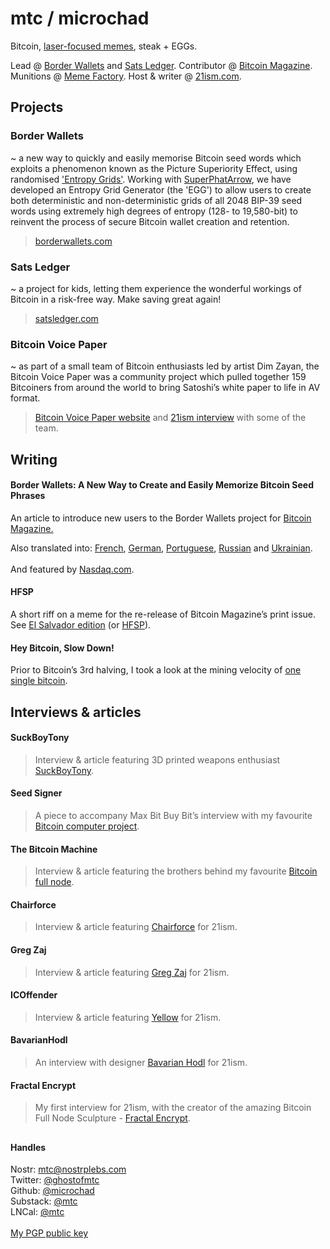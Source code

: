 <!DOCTYPE html>
<html>

<head>
  <meta charset="utf-8">
  <meta name="viewport" content="width=device-width, initial-scale=1.0">
  <title>mtc / microchad</title>
  <link rel="stylesheet" href="https://stackedit.io/style.css" />
</head>

<body class="stackedit">
  <div class="stackedit__html"><h1 id="mtc--microchad">mtc / microchad</h1>
<p>Bitcoin, <a href="https://www.nasdaq.com/articles/a-look-at-the-origins-of-bitcoin-laser-eyes-as-el-salvadors-president-dons-them-2021-06-07">laser-focused memes</a>, steak + EGGs.</p>
<p>Lead @ <a href="https://borderwallets.com">Border Wallets</a> and <a href="https://satsledger.com">Sats Ledger</a>. Contributor @ <a href="https://bitcoinmagazine.com/authors/wartime-microchad">Bitcoin Magazine</a>. Munitions @ <a href="http://twitter.com/memefactorytm/">Meme Factory</a>. Host &amp; writer @ <a href="http://21ism.com/">21ism.com</a>.</p>
<h2 id="projects">Projects</h2>
<h3 id="border-wallets">Border Wallets</h3>
<p>~ a new way to quickly and easily memorise Bitcoin seed words which exploits a phenomenon known as the Picture Superiority Effect,
  using randomised <a href="http://borderwallets.com/docs/generating-entropy-grids">'Entropy Grids'</a>. Working with <a href="http://github.com/superphatarrow">SuperPhatArrow</a>,
  we have developed an Entropy Grid Generator (the 'EGG') to allow users to create both deterministic and non-deterministic grids of all 2048 BIP-39 seed words 
  using extremely high degrees of entropy (128- to 19,580-bit) to reinvent the process of secure Bitcoin wallet creation and retention.</p>
</p>
<blockquote>
<p><a href="http://borderwallets.com">borderwallets.com</a></p>
</blockquote>
<h3 id="sats-ledger">Sats Ledger</h3>
<p>~ a project for kids, letting them experience the wonderful workings of Bitcoin in a risk-free way. Make saving great again!</p>
<blockquote>
<p><a href="http://satsledger.com/">satsledger.com</a></p>
</blockquote>
<h3 id="bitcoin-voice-paper">Bitcoin Voice Paper</h3>
<p>~ as part of a small team of Bitcoin enthusiasts led by artist Dim Zayan, the Bitcoin Voice Paper was a community project which pulled together 159 Bitcoiners from around the world to bring Satoshi’s white paper to life in AV format.</p>
<blockquote>
<p><a href="https://dimzayan.com/voicepaper.html">Bitcoin Voice Paper website</a> and <a href="https://21ism.com/portfolio-item/bitcoin-voice-paper/">21ism interview</a> with some of the team.</p>
</blockquote>
<h2 id="writing">Writing</h2>
<h4 id="bitcoin-magazine">Border Wallets: A New Way to Create and Easily Memorize Bitcoin Seed Phrases</h4>
<p>An article to introduce new users to the Border Wallets project for <a href="https://bitcoinmagazine.com/technical/border-wallets-help-users-memorize-bitcoin-seed-phrases">Bitcoin Magazine.</a></p>
Also translated into: 
<a href="https://europeanbitcoiners.com/border-wallets-une-nouvelle-facon-de-creer-et-de-stocker-facilement-des-mots-cles-en-bitcoins/">French</a>, 
<a href="https://europeanbitcoiners.com/border-wallets-eine-neue-methode-zum-erstellen-und-dem-einfachen-auswendiglernen-von-bitcoin-seedphrasen/">German</a>, 
<a href="https://www.youtube-nocookie.com/embed/OPqKpRdB0xI/">Portuguese</a>, 
<a href="https://ru.bitcoinmagazine.com/article/border-wallet-novyy-sposob-sozdavat-i-legko-zapominat-sid-frazy-bitkoina">Russian</a> and 
<a href="https://ua.bitcoinmagazine.com/article/border-wallet-novyy-sposib-stvoryuvaty-ta-lehko-zapamyatovuvaty-sid-frazy-bitkoyina">Ukrainian</a>.<br>
<br>
And featured by <a href="https://www.nasdaq.com/articles/border-wallets%3A-a-new-way-to-create-and-easily-memorize-bitcoin-seed-phrases">Nasdaq.com</a>.<br>
<h4 id="bitcoin-magazine">HFSP</h4>
<p>A short riff on a meme for the re-release of Bitcoin Magazine’s print issue. See <a href="https://store.bitcoinmagazine.com/collections/magazines/products/bitcoin-magazine-annual-subscription/">El Salvador edition</a> (or <a href="https://keybase.pub/mtcfyi/bitcoin-magazine-el-salvador-edition.pdf/">HFSP</a>).</p>
<h4 id="hey-bitcoin-slow-down">Hey Bitcoin, Slow Down!</h4>
<p>Prior to Bitcoin’s 3rd halving, I took a look at the mining velocity of <a href="https://mtc.medium.com/hey-bitcoin-slow-down-d5a692d07619">one single bitcoin</a>.</p>
<h2 id="interviews--articles">Interviews &amp; articles</h2>
<h4 id="suckboytony">SuckBoyTony</h4>
<blockquote>
<p>Interview &amp; article featuring 3D printed weapons enthusiast <a href="https://21ism.com/portfolio-item/suckboytony">SuckBoyTony</a>.</p>
</blockquote>
<h4 id="seed-signer">Seed Signer</h4>
<blockquote>
<p>A piece to accompany Max Bit Buy Bit’s interview with my favourite <a href="https://21ism.com/portfolio-item/seed-signer/">Bitcoin computer project</a>.</p>
</blockquote>
<h4 id="the-bitcoin-machine">The Bitcoin Machine</h4>
<blockquote>
<p>Interview &amp; article featuring the brothers behind my favourite <a href="https://21ism.com/portfolio-item/the-bitcoin-machines/">Bitcoin full node</a>.</p>
</blockquote>
<h4 id="chairforce">Chairforce</h4>
<blockquote>
<p>Interview &amp; article featuring <a href="https://21ism.com/portfolio-item/chairforce/">Chairforce</a> for 21ism.</p>
</blockquote>
<h4 id="greg-zaj">Greg Zaj</h4>
<blockquote>
<p>Interview &amp; article featuring <a href="https://21ism.com/portfolio-item/gregzaj">Greg Zaj</a> for 21ism.</p>
</blockquote>
<h4 id="icoffender">ICOffender</h4>
<blockquote>
<p>Interview &amp; article featuring <a href="https://21ism.com/portfolio-item/icoffender">Yellow</a> for 21ism.</p>
</blockquote>
<h4 id="bavarianhodl">BavarianHodl</h4>
<blockquote>
<p>An interview with designer <a href="https://21ism.com/portfolio-item/bavarianhodl">Bavarian Hodl</a> for 21ism.</p>
</blockquote>
<h4 id="fractal-encrypt">Fractal Encrypt</h4>
<blockquote>
<p>My first interview for 21ism, with the creator of the amazing Bitcoin Full Node Sculpture - <a href="https://21ism.com/portfolio-item/fractalencrypt/">Fractal Encrypt</a>.</p>
</blockquote>
<h2 id="section"></h2>
<h4 id="handles">Handles</h4>
Nostr: <a href="https://snort.social/p/npub1c37zfj85qq9g8a00e5hhatdw47u0j4phqf7lxd2068qp6lu9ykpshddaf4">mtc@nostrplebs.com</a><br>
Twitter: <a href="http://twitter.com/ghostofmtc">@ghostofmtc</a><br>
Github: <a href="http://github.com/microchad">@microchad</a><br>
Substack: <a href="http://mtc.substack.com">@mtc</a><br>
LNCal: <a href="https://lncal.com/mtc">@mtc</a><br>
<br>
<a href="http://mtcfyi.keybase.pub/pgp-key.html">My PGP public key</a></p>
</div>
</body>
</html>
